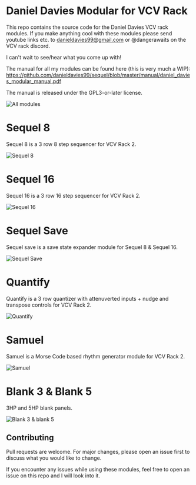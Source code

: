 # Daniel Davies Modular for VCV Rack
This repo contains the source code for the Daniel Davies VCV rack modules. If you make anything cool with these modules please send youtube links etc. to danieldavies99@gmail.com or @dangerawaits on the VCV rack discord.

I can't wait to see/hear what you come up with!

The manual for all my modules can be found here (this is very much a WIP): 
https://github.com/danieldavies99/sequel/blob/master/manual/daniel_davies_modular_manual.pdf

The manual is released under the GPL3-or-later license.


![All modules](https://i.imgur.com/aRMtW7k.png)

# Sequel 8
Sequel 8 is a 3 row 8 step sequencer for VCV Rack 2.

![Sequel 8](https://i.imgur.com/LFXTCaE.png?1)

# Sequel 16
Sequel 16 is a 3 row 16 step sequencer for VCV Rack 2.

![Sequel 16](https://i.imgur.com/ny7gton.png)

# Sequel Save
Sequel save is a save state expander module for Sequel 8 & Sequel 16.

![Sequel Save](https://i.imgur.com/VmRsBHC.png)

# Quantify
Quantify is a 3 row quantizer with attenuverted inputs + nudge and transpose controls for VCV Rack 2.

![Quantify](https://i.imgur.com/hhlliMw.png)

# Samuel
Samuel is a Morse Code based rhythm generator module for VCV Rack 2.

![Samuel](https://i.imgur.com/jdzElMP.png)

# Blank 3 & Blank 5
3HP and 5HP blank panels.

![Blank 3 & blank 5](https://i.imgur.com/J0giltq.png)

## Contributing
Pull requests are welcome. For major changes, please open an issue first to discuss what you would like to change.

If you encounter any issues while using these modules, feel free to open an issue on this repo and I will look into it.
